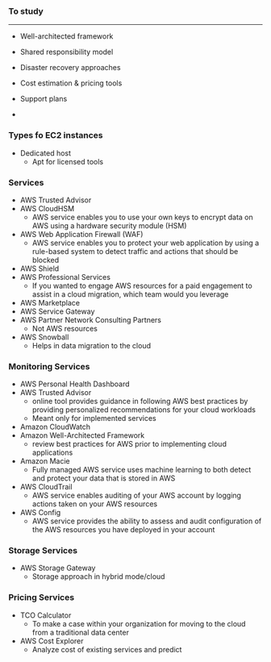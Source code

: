 ### To study
---
- Well-architected framework
- Shared responsibility model
- Disaster recovery approaches
- Cost estimation & pricing tools

- Support plans
-

### Types fo EC2 instances
- Dedicated host
  - Apt for licensed tools   
  
  
### Services
- AWS Trusted Advisor
- AWS CloudHSM
  - AWS service enables you to use your own keys to encrypt data on AWS using a hardware security module (HSM)
- AWS Web Application Firewall (WAF)
  - AWS service enables you to protect your web application by using a rule-based system to detect traffic and actions that should be blocked
- AWS Shield
- AWS Professional Services
  - If you wanted to engage AWS resources for a paid engagement to assist in a cloud migration, which team would you leverage  
- AWS Marketplace
- AWS Service Gateway
- AWS Partner Network Consulting Partners
    - Not AWS resources  
- AWS Snowball
    - Helps in data migration to the cloud



### Monitoring Services
- AWS Personal Health Dashboard
- AWS Trusted Advisor
    - online tool provides guidance in following AWS best practices by providing personalized recommendations for your cloud workloads
    - Meant only for implemented services
- Amazon CloudWatch
- Amazon Well-Architected Framework
    -  review best practices for AWS prior to implementing cloud applications
- Amazon Macie
    - Fully managed AWS service uses machine learning to both detect and protect your data that is stored in AWS
- AWS CloudTrail
    - AWS service enables auditing of your AWS account by logging actions taken on your AWS resources
- AWS Config
    -   AWS service provides the ability to assess and audit configuration of the AWS resources you have deployed in your account

### Storage Services
- AWS Storage Gateway
  - Storage approach in hybrid mode/cloud

### Pricing Services
- TCO Calculator
  - To make a case within your organization for moving to the cloud from a traditional data center
- AWS Cost Explorer
  - Analyze cost of existing services and predict  
